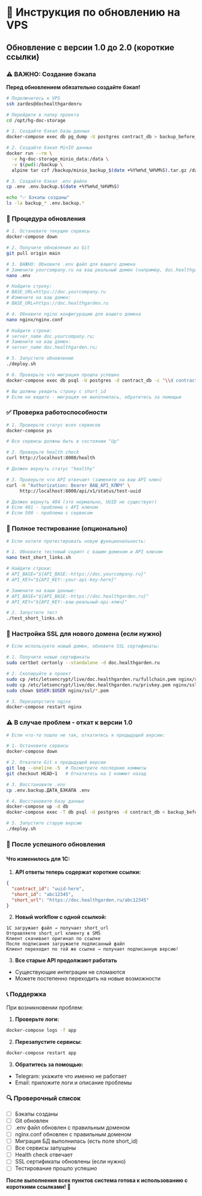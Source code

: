 # 🚀 Инструкция по обновлению на VPS

## Обновление с версии 1.0 до 2.0 (короткие ссылки)

### ⚠️ ВАЖНО: Создание бэкапа

**Перед обновлением обязательно создайте бэкап!**

```bash
# Подключитесь к VPS
ssh zardes@dochealthgardenru

# Перейдите в папку проекта
cd /opt/hg-doc-storage

# 1. Создайте бэкап базы данных
docker-compose exec db pg_dump -U postgres contract_db > backup_before_v2_$(date +%Y%m%d_%H%M%S).sql

# 2. Создайте бэкап MinIO данных
docker run --rm \
  -v hg-doc-storage_minio_data:/data \
  -v $(pwd):/backup \
  alpine tar czf /backup/minio_backup_$(date +%Y%m%d_%H%M%S).tar.gz /data

# 3. Создайте бэкап .env файла
cp .env .env.backup.$(date +%Y%m%d_%H%M%S)

echo "✅ Бэкапы созданы"
ls -la backup_* .env.backup.*
```

### 🔄 Процедура обновления

```bash
# 1. Остановите текущие сервисы
docker-compose down

# 2. Получите обновления из Git
git pull origin main

# 3. ВАЖНО: Обновите .env файл для вашего домена
# Замените yourcompany.ru на ваш реальный домен (например, doc.healthgarden.ru)
nano .env

# Найдите строку:
# BASE_URL=https://doc.yourcompany.ru
# Измените на ваш домен:
# BASE_URL=https://doc.healthgarden.ru

# 4. Обновите nginx конфигурацию для вашего домена
nano nginx/nginx.conf

# Найдите строки:
# server_name doc.yourcompany.ru;
# Замените на ваш домен:
# server_name doc.healthgarden.ru;

# 5. Запустите обновление
./deploy.sh

# 6. Проверьте что миграция прошла успешно
docker-compose exec db psql -U postgres -d contract_db -c "\\d contracts" | grep short_id

# Вы должны увидеть строку с short_id
# Если не видите - миграция не выполнилась, обратитесь за помощью
```

### ✅ Проверка работоспособности

```bash
# 1. Проверьте статус всех сервисов
docker-compose ps

# Все сервисы должны быть в состоянии "Up"

# 2. Проверьте health check
curl http://localhost:8000/health

# Должен вернуть статус "healthy"

# 3. Проверьте что API отвечает (замените на ваш API ключ)
curl -H "Authorization: Bearer ВАШ_API_КЛЮЧ" \
     http://localhost:8000/api/v1/status/test-uuid

# Должен вернуть 404 (это нормально, UUID не существует)
# Если 401 - проблема с API ключом
# Если 500 - проблема с сервисом
```

### 🧪 Полное тестирование (опционально)

```bash
# Если хотите протестировать новую функциональность:

# 1. Обновите тестовый скрипт с вашим доменом и API ключом
nano test_short_links.sh

# Найдите строки:
# API_BASE="${API_BASE:-https://doc.yourcompany.ru}"
# API_KEY="${API_KEY:-your-api-key-here}"

# Замените на ваши данные:
# API_BASE="${API_BASE:-https://doc.healthgarden.ru}"
# API_KEY="${API_KEY:-ваш-реальный-api-ключ}"

# 2. Запустите тест
./test_short_links.sh
```

### 📱 Настройка SSL для нового домена (если нужно)

```bash
# Если используете новый домен, обновите SSL сертификаты:

# 1. Получите новые сертификаты
sudo certbot certonly --standalone -d doc.healthgarden.ru

# 2. Скопируйте в проект
sudo cp /etc/letsencrypt/live/doc.healthgarden.ru/fullchain.pem nginx/ssl/cert.pem
sudo cp /etc/letsencrypt/live/doc.healthgarden.ru/privkey.pem nginx/ssl/key.pem
sudo chown $USER:$USER nginx/ssl/*.pem

# 3. Перезапустите nginx
docker-compose restart nginx
```

### ⚠️ В случае проблем - откат к версии 1.0

```bash
# Если что-то пошло не так, откатитесь к предыдущей версии:

# 1. Остановите сервисы
docker-compose down

# 2. Откатите Git к предыдущей версии
git log --oneline -5  # Посмотрите последние коммиты
git checkout HEAD~1   # Откатитесь на 1 коммит назад

# 3. Восстановите .env
cp .env.backup.ДАТА_БЭКАПА .env

# 4. Восстановите базу данных
docker-compose up -d db
docker-compose exec -T db psql -U postgres -d contract_db < backup_before_v2_ДАТА.sql

# 5. Запустите старую версию
./deploy.sh
```

### 🎉 После успешного обновления

#### Что изменилось для 1С:

1. **API ответы теперь содержат короткие ссылки:**
```json
{
  "contract_id": "uuid-here",
  "short_id": "abc12345",
  "short_url": "https://doc.healthgarden.ru/abc12345"
}
```

2. **Новый workflow с одной ссылкой:**
```
1С загружает файл → получает short_url
Отправляете short_url клиенту в SMS
Клиент скачивает оригинал по ссылке
После подписания загружаете подписанный файл
Клиент переходит по той же ссылке → получает подписанную версию!
```

3. **Все старые API продолжают работать**
- Существующие интеграции не сломаются
- Можете постепенно переходить на новые возможности

### 📞 Поддержка

При возникновении проблем:

1. **Проверьте логи:**
```bash
docker-compose logs -f app
```

2. **Перезапустите сервисы:**
```bash
docker-compose restart app
```

3. **Обратитесь за помощью:**
- Telegram: укажите что именно не работает
- Email: приложите логи и описание проблемы

### 🔍 Проверочный список

- [ ] Бэкапы созданы
- [ ] Git обновлен
- [ ] .env файл обновлен с правильным доменом
- [ ] nginx.conf обновлен с правильным доменом  
- [ ] Миграция БД выполнилась (есть поле short_id)
- [ ] Все сервисы запущены
- [ ] Health check отвечает
- [ ] SSL сертификаты обновлены (если нужно)
- [ ] Тестирование прошло успешно

**После выполнения всех пунктов система готова к использованию с короткими ссылками! 🚀**
